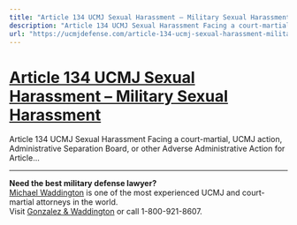 ```yaml
---
title: "Article 134 UCMJ Sexual Harassment – Military Sexual Harassment"
description: "Article 134 UCMJ Sexual Harassment Facing a court-martial, UCMJ action, Administrative Separation Board, or other Adverse Administrative Action for Article..."
url: "https://ucmjdefense.com/article-134-ucmj-sexual-harassment-military-sexual-harassment.html"
---
```


# [Article 134 UCMJ Sexual Harassment – Military Sexual Harassment](https://ucmjdefense.com/article-134-ucmj-sexual-harassment-military-sexual-harassment.html)

Article 134 UCMJ Sexual Harassment Facing a court-martial, UCMJ action, Administrative Separation Board, or other Adverse Administrative Action for Article...

---

**Need the best military defense lawyer?**  
[Michael Waddington](https://ucmjdefense.com/attorneys/michael-stewart-waddington-partner.html) is one of the most experienced UCMJ and court-martial attorneys in the world.  
Visit [Gonzalez & Waddington](https://ucmjdefense.com) or call 1-800-921-8607.
